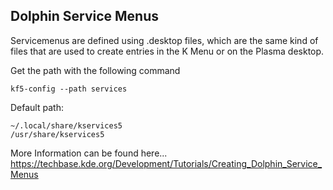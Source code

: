 ## Dolphin Service Menus

Servicemenus are defined using .desktop files, which are the same kind of files that are used to create entries in the K Menu or on the Plasma desktop.

Get the path with the following command

    kf5-config --path services

Default path:

    ~/.local/share/kservices5
    /usr/share/kservices5

More Information can be found here...
https://techbase.kde.org/Development/Tutorials/Creating_Dolphin_Service_Menus